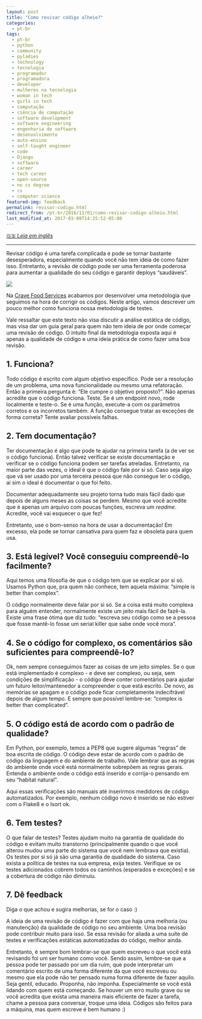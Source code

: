 ```yaml
---
layout: post
title: "Como revisar código alheio?"
categories:
  - pt-br
tags:
  - pt-br
  - python
  - community 
  - pyladies
  - technology
  - tecnologia
  - programador
  - programadora
  - developer
  - mulheres na tecnologia
  - woman in tech
  - girls in tech
  - computação
  - ciência de computação
  - software development
  - software engineering
  - engenharia de software
  - desenvolvimento
  - auto-ensino
  - self-taught engineer
  - code
  - Django
  - software
  - career
  - tech career
  - open-source
  - no cs degree
  - cs
  - computer science
featured-img: feedback
permalink: revisar-codigo.html
redirect_from: /pt-br/2016/11/01/como-revisar-codigo-alheio.html
last_modified_at: 2017-03-09T14:25:52-05:00
---
```


[🇬🇧 *Leia em inglês*]({{base}}/review-code.html)

---

Revisar código é uma tarefa complicada e pode se tornar bastante desesperadora, especialmente quando você não tem ideia de como fazer isso. Entretanto, a revisão de código pode ser uma ferramenta poderosa para aumentar a qualidade do seu código e garantir deploys “saudáveis”.

![](https://cdn-images-1.medium.com/max/800/1*EFsX-ndhmx4CFsI98zSvKA.gif)

Na [Crave Food Services](http://sourcewhatsgood.com/) acabamos por desenvolver uma metodologia que seguimos na hora de corrigir os códigos. Neste artigo, vamos descrever um pouco melhor como funciona nossa metodologia de testes.

Vale ressaltar que este texto não visa discutir a análise estática de código, mas visa dar um guia geral para quem não tem ideia de por onde começar uma revisão de código. O intuito final da metodologia exposta aqui é apenas a qualidade de código e uma ideia prática de como fazer uma boa revisão.

## 1. Funciona?

Todo código é escrito com algum objetivo específico. Pode ser a resolução de um problema, uma nova funcionalidade ou mesmo uma refatoração. Então a primeira pergunta é: “Ele cumpre o objetivo proposto?”. Não apenas acredite que o código funciona. Teste. Se é um endpoint novo, rode localmente e teste-o. Se é uma função, execute-a com os parâmetros corretos e os incorretos também. A função consegue tratar as exceções de forma correta? Tente avaliar possíveis falhas.

## 2. Tem documentação?

Ter documentação é algo que pode te ajudar na primeira tarefa (a de ver se o código funciona). Então talvez verificar se existe documentação e verificar se o código funciona podem ser tarefas atreladas. Entretanto, na maior parte das vezes, o ideal é que o código fale por si só. Caso seja algo que vá ser usado por uma terceira pessoa que não consegue ler o código, ai sim o ideal é documentar o que foi feito.

Documentar adequadamente seu projeto torna tudo mais fácil dado que depois de alguns meses as coisas se perdem. Mesmo que você acredite que é apenas um arquivo com poucas funções, escreva um *readme*. Acredite, você vai esquecer o que fez!

Entretanto, use o bom-senso na hora de usar a documentação! Em excesso, ela pode se tornar cansativa para quem faz e obsoleta para quem usa.


## 3. Está legível? Você conseguiu compreendê-lo facilmente?

Aqui temos uma filosofia de que o código tem que se explicar por si só. Usamos Python que, pra quem não conhece, tem aquela máxima: “simple is better than complex”.

O código normalmente deve falar por si só. Se a coisa está muito complexa para alguém entender, normalmente existe um jeito mais fácil de fazê-la. Existe uma frase ótima que diz tudo: “escreva seu código como se a pessoa que fosse mantê-lo fosse um serial killer que sabe onde você mora”.


## 4. Se o código for complexo, os comentários são suficientes para compreendê-lo?

Ok, nem sempre conseguimos fazer as coisas de um jeito simples. Se o que está implementado é complexo - e deve ser complexo, ou seja, sem condições de simplificação - o código deve conter comentários para ajudar um futuro leitor/mantenedor a compreender o que está escrito. De novo, as memórias se apagam e o código pode ficar completamente indecifrável depois de algum tempo. E sempre que possível lembre-se: “complex is better than complicated”.

## 5. O código está de acordo com o padrão de qualidade?

Em Python, por exemplo, temos a PEP8 que sugere algumas “regras” de boa escrita de código. O código deve estar de acordo com o padrão de código da linguagem e do ambiente de trabalho. Vale lembrar que as regras do ambiente onde você está normalmente sobrepõem as regras gerais. Entenda o ambiente onde o código está inserido e corrija-o pensando em seu “habitat natural”.

Aqui essas verificações são manuais até inserirmos medidores de código automatizados. Por exemplo, nenhum código novo é inserido se não estiver com o Flake8 e o Isort ok.

## 6. Tem testes?

O que falar de testes? Testes ajudam muito na garantia de qualidade do código e evitam muito transtorno (principalmente quando o que você alterou mudou uma parte do sistema que você nem lembrava que existia). Os testes por si só já são uma garantia de qualidade do sistema. Caso exista a política de testes na sua empresa, exija testes. Verifique se os testes adicionados cobrem todos os caminhos (esperados e exceções) e se a cobertura de código não diminuiu.

## 7. Dê feedback

Diga o que achou e sugira melhorias, se for o caso :)

A ideia de uma revisão de código é fazer com que haja uma melhoria (ou manutenção) da qualidade de código no seu ambiente. Uma boa revisão pode contribuir muito para isso. Se essa revisão for aliada a uma suíte de testes e verificações estáticas automatizadas do código, melhor ainda.

Entretanto, é sempre bom lembrar-se que quem escreveu o que você está revisando foi um ser humano como você. Sendo assim, lembre-se que a pessoa pode ter passado por um dia ruim, que pode interpretar um comentário escrito de uma forma diferente da que você escreveu ou mesmo que ela pode não ter pensado numa forma diferente de fazer aquilo. Seja gentil, educado. Proponha, não imponha. Especialmente se você está lidando com quem está começando. Se houver um erro muito grave ou se você acredita que exista uma maneira mais eficiente de fazer a tarefa, chame a pessoa para conversar, troque uma ideia. Códigos são feitos para a máquina, mas quem escreve é bem humano :)
